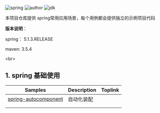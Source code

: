 ![spring](https://img.shields.io/badge/spring-5.1.3.RELEASE-brightgreen.svg)     ![author](https://img.shields.io/badge/author-quhaichuan-orange.svg)     ![jdk](https://img.shields.io/badge/jdk->=1.8-blue.svg)

本项目仓库提供 spring常用应用场景，每个用例都会提供独立的示例项目代码

**版本说明**：

spring： 5.1.3.RELEASE

maven:   3.5.4

<br\>

## 1. spring 基础使用

| Samples                                             | Description | Toplink |
| --------------------------------------------------- | ----------- | ------- |
| [spring-autocomponent](spring\spring-autocomponent) | 自动化装配  |         |
|                                                     |             |         |
|                                                     |             |         |

